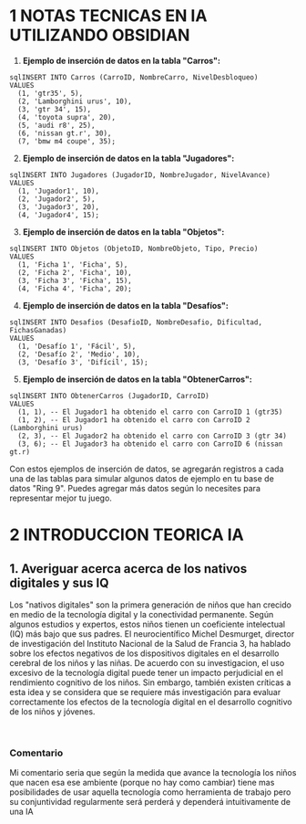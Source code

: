 <h1>1 NOTAS TECNICAS EN IA UTILIZANDO OBSIDIAN</h1>

1.  **Ejemplo de inserción de datos en la tabla "Carros":**

```
sqlINSERT INTO Carros (CarroID, NombreCarro, NivelDesbloqueo)
VALUES
  (1, 'gtr35', 5),
  (2, 'Lamborghini urus', 10),
  (3, 'gtr 34', 15),
  (4, 'toyota supra', 20),
  (5, 'audi r8', 25),
  (6, 'nissan gt.r', 30),
  (7, 'bmw m4 coupe', 35);

```

2.  **Ejemplo de inserción de datos en la tabla "Jugadores":**

```
sqlINSERT INTO Jugadores (JugadorID, NombreJugador, NivelAvance)
VALUES
  (1, 'Jugador1', 10),
  (2, 'Jugador2', 5),
  (3, 'Jugador3', 20),
  (4, 'Jugador4', 15);

```

3.  **Ejemplo de inserción de datos en la tabla "Objetos":**

```
sqlINSERT INTO Objetos (ObjetoID, NombreObjeto, Tipo, Precio)
VALUES
  (1, 'Ficha 1', 'Ficha', 5),
  (2, 'Ficha 2', 'Ficha', 10),
  (3, 'Ficha 3', 'Ficha', 15),
  (4, 'Ficha 4', 'Ficha', 20);

```

4.  **Ejemplo de inserción de datos en la tabla "Desafíos":**

```
sqlINSERT INTO Desafios (DesafioID, NombreDesafio, Dificultad, FichasGanadas)
VALUES
  (1, 'Desafío 1', 'Fácil', 5),
  (2, 'Desafío 2', 'Medio', 10),
  (3, 'Desafío 3', 'Difícil', 15);

```

5.  **Ejemplo de inserción de datos en la tabla "ObtenerCarros":**

```
sqlINSERT INTO ObtenerCarros (JugadorID, CarroID)
VALUES
  (1, 1), -- El Jugador1 ha obtenido el carro con CarroID 1 (gtr35)
  (1, 2), -- El Jugador1 ha obtenido el carro con CarroID 2 (Lamborghini urus)
  (2, 3), -- El Jugador2 ha obtenido el carro con CarroID 3 (gtr 34)
  (3, 6); -- El Jugador3 ha obtenido el carro con CarroID 6 (nissan gt.r)

```

Con estos ejemplos de inserción de datos, se agregarán registros a cada una de las tablas para simular algunos datos de ejemplo en tu base de datos "Ring 9". Puedes agregar más datos según lo necesites para representar mejor tu juego.

<h1>2 INTRODUCCION TEORICA  IA </h1>
<h2>1. Averiguar acerca acerca de los nativos digitales y sus IQ </h2>

   Los "nativos digitales" son la primera generación de niños que han crecido en medio de la tecnología digital y la conectividad permanente. Según algunos estudios y expertos, estos niños tienen un coeficiente intelectual (IQ) más bajo que sus padres. El neurocientífico Michel Desmurget, director de investigación del Instituto Nacional de la Salud de Francia 3, ha hablado sobre los efectos negativos de los dispositivos digitales en el desarrollo cerebral de los niños y las niñas. De acuerdo con su investigacion, el uso excesivo de la tecnología digital puede tener un impacto perjudicial en el rendimiento cognitivo de los niños. Sin embargo, también existen críticas a esta idea y se considera que se requiere más investigación para evaluar correctamente los efectos de la tecnología digital en el desarrollo cognitivo de los niños y jóvenes.

[  
](https://www.xataka.com/investigacion/fabrica-cretinos-digitales-estamos-creando-primera-generacion-coeficiente-intelectual-que-sus-padres)

<h3>Comentario</h2>
Mi comentario seria que según la medida que avance la tecnología los niños que nacen esa ese ambiente (porque no hay como cambiar) tiene mas posibilidades de usar aquella tecnología como  herramienta de trabajo pero su conjuntividad regularmente será perderá y dependerá intuitivamente de una IA